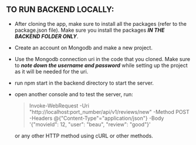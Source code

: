 ## **TO RUN BACKEND LOCALLY:**
- After cloning the app, make sure to install all the packages (refer to the package.json file). Make sure you install the packages **_IN THE BACKEND FOLDER ONLY_**. <br/>
- Create an account on Mongodb and make a new project.<br/>
- Use the Mongodb connection uri in the code that you cloned. Make sure to 
**_note down the username and password_** 
while setting up the project as it will be needed for the uri.<br/>
- run npm start in the backend directory to start the server.<br/>
- open another console and to test the server, run: 
  > Invoke-WebRequest -Uri "http://localhost:port_number/api/v1/reviews/new" -Method POST -Headers @{"Content-Type"="application/json"} -Body '{"movieId": 12, "user": "beau", "review": "good"}'
  
  or any other HTTP method using cURL or other methods.
